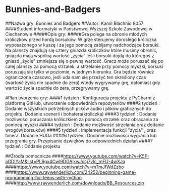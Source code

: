 # Bunnies-and-Badgers
##Nazwa gry: Bunnies and Badgers
##Autor: Kamil Błachnio 8057
####Student informatyki w Państwowej Wyższej Szkole Zawodowej w Ciechanowie
#####Opis gry:
#####Gra polega na obronie młodych króliczków przed hordą borsuków. W grze sterujemy dorosłego króliczka wyposażonego w kuszę i za jego pomocą zabijamy nadchodzące borsuki. Na planszy znajdują się cztery gniazda króliczków które musimy obronić, gniazda mają wspólną wartość „życia” jeśli borsuki dojdą do któregoś z gniazd „życie” zmniejsza się o pewną wartość. Gracz może poruszać się po całej planszy za pomocą strzałek, a strzelanie przy pomocy myszki, borsuki poruszają się tylko w poziomie, w jednym kierunku. Gra będzie również ograniczona czasowo, jeśli uda nam się przeżyć ten określony czas (wartość życia nie spadnie do zera) wtedy wygrywamy grę, natomiast gdy wartość życia spadnie do zera, przegrywamy grę.


#Plan tworzenia gry:
####1 tydzień : Konfiguracja projektu z PyCharm z platformą GitHub, utworzenie odpowiednich repozyteriów
####2 tydzień : Dodanie wszystkich potrzebnych plików audio i plików graficznych do projektu. Dodanie scenerii i bohatera(króliczka)
####3 tydzień : Dodanie możliwości poruszania króliczkiem za pomocą strzałek oraz obracania za pomocą myszki
####4 tydzień : Dodanie możliwość strzelania oraz dodanie wrogów(borsuków)
####5 tydzień : Implementacja funkcji "życia" , oraz timera. Dodanie HUDa
####6 tydzień : Dodanie możliwości wygrania lub przegrania gry. Przypisanie dzwięków do odpowiednich działań
####7 tydzień : Oddanie projektu

##Źródła pomocnicze
####https://www.youtube.com/watch?v=K5F-aGDIYaM&list=PL6gx4Cwl9DGAjkwJocj7vlc_mFU-4wXJq
####https://www.youtube.com/watch?v=mTmJfWdZzbo
####https://www.raywenderlich.com/24252/beginning-game-programming-for-teens-with-python
####http://www.raywenderlich.com/downloads/BB_Resources.zip
